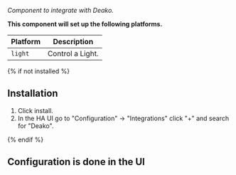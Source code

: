 _Component to integrate with Deako._

**This component will set up the following platforms.**

Platform | Description
-- | --
`light` | Control a Light.

{% if not installed %}
## Installation

1. Click install.
1. In the HA UI go to "Configuration" -> "Integrations" click "+" and search for "Deako".

{% endif %}


## Configuration is done in the UI


